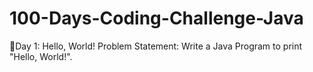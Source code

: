 # 100-Days-Coding-Challenge-Java

📌Day 1: Hello, World!
Problem Statement: Write a Java Program to print "Hello, World!".
